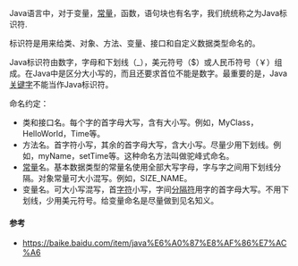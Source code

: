 Java语言中，对于变量，[常量](https://baike.baidu.com/item/%E5%B8%B8%E9%87%8F)，函数，语句块也有名字，我们统统称之为Java标识符.

标识符是用来给类、对象、方法、变量、接口和自定义数据类型命名的。

Java标识符由数字，字母和下划线（_），美元符号（$）或人民币符号（￥）组成。在Java中是区分大小写的，而且还要求首位不能是数字。最重要的是，Java[关键字](https://baike.baidu.com/item/%E5%85%B3%E9%94%AE%E5%AD%97)不能当作Java标识符。

命名约定：

* 类和接口名。每个字的首字母大写，含有大小写。例如，MyClass，HelloWorld，Time等。
* 方法名。首字符小写，其余的首字母大写，含大小写。尽量少用下划线。例如，myName，setTime等。这种命名方法叫做驼峰式命名。
* [常量](https://baike.baidu.com/item/%E5%B8%B8%E9%87%8F)名。基本数据类型的常量名使用全部大写字母，字与字之间用下划线分隔。对象常量可大小混写。例如，SIZE_NAME。
* 变量名。可大小写混写，首[字符](https://baike.baidu.com/item/%E5%AD%97%E7%AC%A6)小写，字间[分隔符](https://baike.baidu.com/item/%E5%88%86%E9%9A%94%E7%AC%A6)用字的首字母大写。不用下划线，少用美元符号。给变量命名是尽量做到见名知义。



####  参考

* https://baike.baidu.com/item/java%E6%A0%87%E8%AF%86%E7%AC%A6